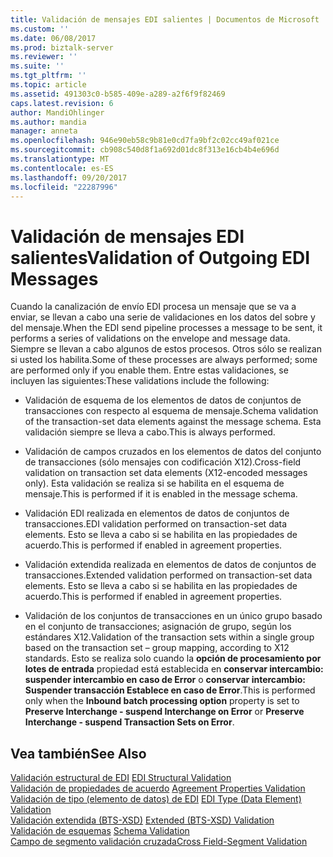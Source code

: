 ```yaml
---
title: Validación de mensajes EDI salientes | Documentos de Microsoft
ms.custom: ''
ms.date: 06/08/2017
ms.prod: biztalk-server
ms.reviewer: ''
ms.suite: ''
ms.tgt_pltfrm: ''
ms.topic: article
ms.assetid: 491303c0-b585-409e-a289-a2f6f9f82469
caps.latest.revision: 6
author: MandiOhlinger
ms.author: mandia
manager: anneta
ms.openlocfilehash: 946e90eb58c9b81e0cd7fa9bf2c02cc49af021ce
ms.sourcegitcommit: cb908c540d8f1a692d01dc8f313e16cb4b4e696d
ms.translationtype: MT
ms.contentlocale: es-ES
ms.lasthandoff: 09/20/2017
ms.locfileid: "22287996"
---
```

# <a name="validation-of-outgoing-edi-messages"></a><span data-ttu-id="70e96-102">Validación de mensajes EDI salientes</span><span class="sxs-lookup"><span data-stu-id="70e96-102">Validation of Outgoing EDI Messages</span></span>
<span data-ttu-id="70e96-103">Cuando la canalización de envío EDI procesa un mensaje que se va a enviar, se llevan a cabo una serie de validaciones en los datos del sobre y del mensaje.</span><span class="sxs-lookup"><span data-stu-id="70e96-103">When the EDI send pipeline processes a message to be sent, it performs a series of validations on the envelope and message data.</span></span> <span data-ttu-id="70e96-104">Siempre se llevan a cabo algunos de estos procesos. Otros sólo se realizan si usted los habilita.</span><span class="sxs-lookup"><span data-stu-id="70e96-104">Some of these processes are always performed; some are performed only if you enable them.</span></span> <span data-ttu-id="70e96-105">Entre estas validaciones, se incluyen las siguientes:</span><span class="sxs-lookup"><span data-stu-id="70e96-105">These validations include the following:</span></span>  
  
-   <span data-ttu-id="70e96-106">Validación de esquema de los elementos de datos de conjuntos de transacciones con respecto al esquema de mensaje.</span><span class="sxs-lookup"><span data-stu-id="70e96-106">Schema validation of the transaction-set data elements against the message schema.</span></span> <span data-ttu-id="70e96-107">Esta validación siempre se lleva a cabo.</span><span class="sxs-lookup"><span data-stu-id="70e96-107">This is always performed.</span></span>  
  
-   <span data-ttu-id="70e96-108">Validación de campos cruzados en los elementos de datos del conjunto de transacciones (sólo mensajes con codificación X12).</span><span class="sxs-lookup"><span data-stu-id="70e96-108">Cross-field validation on transaction set data elements (X12-encoded messages only).</span></span> <span data-ttu-id="70e96-109">Esta validación se realiza si se habilita en el esquema de mensaje.</span><span class="sxs-lookup"><span data-stu-id="70e96-109">This is performed if it is enabled in the message schema.</span></span>  
  
-   <span data-ttu-id="70e96-110">Validación EDI realizada en elementos de datos de conjuntos de transacciones.</span><span class="sxs-lookup"><span data-stu-id="70e96-110">EDI validation performed on transaction-set data elements.</span></span> <span data-ttu-id="70e96-111">Esto se lleva a cabo si se habilita en las propiedades de acuerdo.</span><span class="sxs-lookup"><span data-stu-id="70e96-111">This is performed if enabled in agreement properties.</span></span>  
  
-   <span data-ttu-id="70e96-112">Validación extendida realizada en elementos de datos de conjuntos de transacciones.</span><span class="sxs-lookup"><span data-stu-id="70e96-112">Extended validation performed on transaction-set data elements.</span></span> <span data-ttu-id="70e96-113">Esto se lleva a cabo si se habilita en las propiedades de acuerdo.</span><span class="sxs-lookup"><span data-stu-id="70e96-113">This is performed if enabled in agreement properties.</span></span>  
  
-   <span data-ttu-id="70e96-114">Validación de los conjuntos de transacciones en un único grupo basado en el conjunto de transacciones; asignación de grupo, según los estándares X12.</span><span class="sxs-lookup"><span data-stu-id="70e96-114">Validation of the transaction sets within a single group based on the transaction set – group mapping, according to X12 standards.</span></span> <span data-ttu-id="70e96-115">Esto se realiza solo cuando la **opción de procesamiento por lotes de entrada** propiedad está establecida en **conservar intercambio: suspender intercambio en caso de Error** o **conservar intercambio: Suspender transacción Establece en caso de Error**.</span><span class="sxs-lookup"><span data-stu-id="70e96-115">This is performed only when the **Inbound batch processing option** property is set to **Preserve Interchange - suspend Interchange on Error** or **Preserve Interchange - suspend Transaction Sets on Error**.</span></span>  
  
## <a name="see-also"></a><span data-ttu-id="70e96-116">Vea también</span><span class="sxs-lookup"><span data-stu-id="70e96-116">See Also</span></span>  
 <span data-ttu-id="70e96-117">[Validación estructural de EDI](../core/edi-structural-validation.md) </span><span class="sxs-lookup"><span data-stu-id="70e96-117">[EDI Structural Validation](../core/edi-structural-validation.md) </span></span>  
 <span data-ttu-id="70e96-118">[Validación de propiedades de acuerdo](../core/agreement-properties-validation.md) </span><span class="sxs-lookup"><span data-stu-id="70e96-118">[Agreement Properties Validation](../core/agreement-properties-validation.md) </span></span>  
 <span data-ttu-id="70e96-119">[Validación de tipo (elemento de datos) de EDI](../core/edi-type-data-element-validation.md) </span><span class="sxs-lookup"><span data-stu-id="70e96-119">[EDI Type (Data Element) Validation](../core/edi-type-data-element-validation.md) </span></span>  
 <span data-ttu-id="70e96-120">[Validación extendida (BTS-XSD)](../core/extended-bts-xsd-validation.md) </span><span class="sxs-lookup"><span data-stu-id="70e96-120">[Extended (BTS-XSD) Validation](../core/extended-bts-xsd-validation.md) </span></span>  
 <span data-ttu-id="70e96-121">[Validación de esquemas](../core/schema-validation2.md) </span><span class="sxs-lookup"><span data-stu-id="70e96-121">[Schema Validation](../core/schema-validation2.md) </span></span>  
 [<span data-ttu-id="70e96-122">Campo de segmento validación cruzada</span><span class="sxs-lookup"><span data-stu-id="70e96-122">Cross Field-Segment Validation</span></span>](../core/cross-field-segment-validation.md)